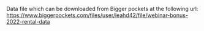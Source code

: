 Data file which can be downloaded from Bigger pockets at the following url:  
https://www.biggerpockets.com/files/user/leahd42/file/webinar-bonus-2022-rental-data
